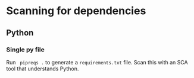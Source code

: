 # Scanning for dependencies

## Python

### Single py file

Run ``` pipreqs .``` to generate a ```requirements.txt``` file. Scan this with an SCA tool that understands Python.



